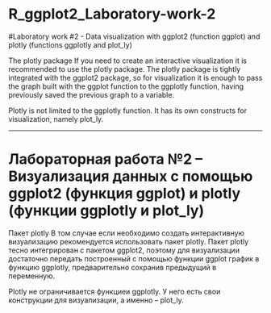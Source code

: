 # R_ggplot2_Laboratory-work-2
#Laboratory work #2 - Data visualization with ggplot2 (function ggplot) and plotly (functions ggplotly and plot_ly)

The plotly package
If you need to create an interactive visualization it is recommended to use the plotly package. The plotly package is tightly integrated with the ggplot2 package, so for visualization it is enough to pass the graph built with the ggplot function to the ggplotly function, having previously saved the previous graph to a variable.

Plotly is not limited to the ggplotly function. It has its own constructs for visualization, namely plot_ly.

_______________________________________________________________________________________________________________________________________________________________________________________________________________________________________________________________________________

# Лабораторная работа №2 – Визуализация данных с помощью ggplot2 (функция ggplot) и plotly (функции ggplotly и plot_ly)

Пакет plotly
В том случае если необходимо создать интерактивную визуализацию рекомендуется использовать пакет plotly. Пакет plotly тесно интегрирован с пакетом ggplot2, поэтому для визуализации достаточно передать построенный с помощью функции ggplot график в функцию ggplotly, предварительно сохранив предыдущий в переменную.

Plotly не ограничивается функциеи ggplotly. У него есть свои конструкции для визуализации, а именно – plot_ly.
